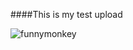 ####This is my test upload

![funnymonkey](https://media.giphy.com/media/5UpJKX2gwruqk/giphy.gif "monkey here")



